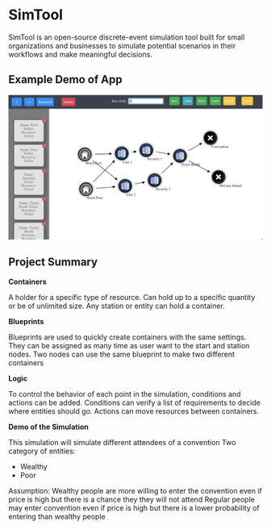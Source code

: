 # SimTool

SimTool is an open-source discrete-event simulation tool built for small organizations and businesses to simulate potential scenarios in their workflows and make meaningful decisions.

## Example Demo of App

![alt text](https://github.com/avivem/SimTool/blob/master/conventionex.png?raw=true)

## Project Summary

**Containers**

A holder for a specific type of resource. Can hold up to a specific quantity or be of unlimited size. Any station or entity can hold a container.

**Blueprints**

Blueprints are used to quickly create containers with the same settings. They can be assigned as many time as user want to the start and station nodes. Two nodes can use the same blueprint to make two different containers

**Logic**

To control the behavior of each point in the simulation, conditions and actions can be added. Conditions can verify a list of requirements to decide where entities should go. Actions can move resources between containers.

**Demo of the Simulation**

This simulation will simulate different attendees of a convention
Two category of entities:
  * Wealthy
  * Poor
  
Assumption:
Wealthy people are more willing to enter the convention even if price is high but there is a chance they they will not attend
Regular people may enter convention even if price is high but there is a lower probability of entering than wealthy people
